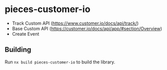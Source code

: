 # pieces-customer-io

- Track Custom API (https://www.customer.io/docs/api/track/)
- Base Custom API (https://customer.io/docs/api/app/#section/Overview)
- Create  Event

## Building

Run `nx build pieces-customer-io` to build the library.
